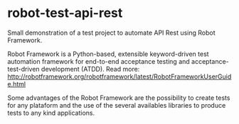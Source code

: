 # robot-test-api-rest

Small demonstration of a test project to automate API Rest using Robot Framework.

Robot Framework is a Python-based, extensible keyword-driven test automation framework for end-to-end acceptance testing and acceptance-test-driven development (ATDD). Read more: http://robotframework.org/robotframework/latest/RobotFrameworkUserGuide.html

Some advantages of the Robot Framework are the possibility to create tests for any plataform and the use of the several availables libraries to produce  tests to any kind applications.
